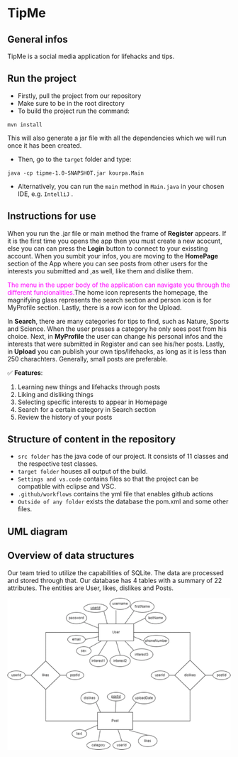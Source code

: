 # TipMe
## General infos
TipMe is a social media application for lifehacks and tips.
## Run the project
* Firstly, pull the project from our repository 
* Make sure to be in the root directory 
* To build the project run the command:
```
mvn install
```
This will also generate a jar file with all the dependencies which we will run once it has been created.
* Then, go to the `target` folder and type:
```
java -cp tipme-1.0-SNAPSHOT.jar kourpa.Main
```
* Alternatively, you can  run the `main` method in `Main.java` in your chosen IDE, e.g. `IntelliJ` .
## Instructions for use
When you run the .jar file or main method the frame of **Register** appears. If it is the first time you opens the app then you must create a new acocunt, else you can can press the **Login** button to connect to your exissting account. When you sumbit your infos, you are moving to the **HomePage** section of the App where you can see posts from other users for the interests you submitted and ,as well, like them and dislike them.

 <span style="color:magenta">The menu in the upper body of the application can navigate you through the different funcionalities.</span>The home icon represents the homepage, the magnifying glass represents the search section and person icon is for MyProfile section. Lastly, there is a row icon for the Upload.

 In **Search**, there are many categories for tips to find, such as Nature, Sports and Science. When the user presses a category he only sees post from his choice. Next, in **MyProfile** the user can change his personal infos and the interests that were submitted in Register and can see his/her posts. Lastly, in **Upload** you can publish your own tips/lifehacks, as long as it is less than 250 charachters. Generally, small posts are preferable. 
 

 ✅ **Features**: 
 1. Learning new things and lifehacks through posts 
 2. Liking and disliking things
 3. Selecting specific interests to appear in Homepage
 4. Search for a certain category in Search section
 5. Review the history of your posts


## Structure of content in the repository
* ```src folder``` has the java code of our project. It consists of 11 classes and the respective test classes.
* ```target folder``` houses all output of the build.
* ```Settings and vs.code``` contains files so that the project can be compatible with eclipse and VSC.
* ```.github/workflows``` contains the yml file that enables github actions
* ```Outside of any folder``` exists the database the pom.xml and some other files.


## UML diagram

## Overview of data structures
Our team tried to utilize the capabilities of SQLite. The data are processed and stored through that.
Our database has 4 tables with a summary of 22 attributes. The entities are User, likes, dislikes and Posts.


![Relation model](src\main\resources\323948596_1358668178301399_3789073603966339149_n.png)

